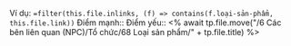 
Ví dụ: `=filter(this.file.inlinks, (f) => contains(f.loại-sản-phẩm, this.file.link))`
Điểm mạnh:: 
Điểm yếu:: <% await tp.file.move("/6 Các bên liên quan (NPC)/Tổ chức/68 Loại sản phẩm/" + tp.file.title) %> 


